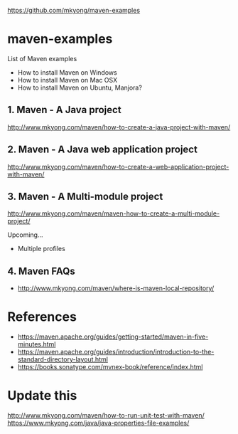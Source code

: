 https://github.com/mkyong/maven-examples

# maven-examples
List of Maven examples

- How to install Maven on Windows
- How to install Maven on Mac OSX
- How to install Maven on Ubuntu, Manjora?

## 1. Maven - A Java project
http://www.mkyong.com/maven/how-to-create-a-java-project-with-maven/

## 2. Maven - A Java web application project
http://www.mkyong.com/maven/how-to-create-a-web-application-project-with-maven/

## 3. Maven - A Multi-module project
http://www.mkyong.com/maven/maven-how-to-create-a-multi-module-project/

Upcoming...
- Multiple profiles


## 4. Maven FAQs
- http://www.mkyong.com/maven/where-is-maven-local-repository/


# References
- https://maven.apache.org/guides/getting-started/maven-in-five-minutes.html
- https://maven.apache.org/guides/introduction/introduction-to-the-standard-directory-layout.html
- https://books.sonatype.com/mvnex-book/reference/index.html

# Update this 
http://www.mkyong.com/maven/how-to-run-unit-test-with-maven/
https://www.mkyong.com/java/java-properties-file-examples/


